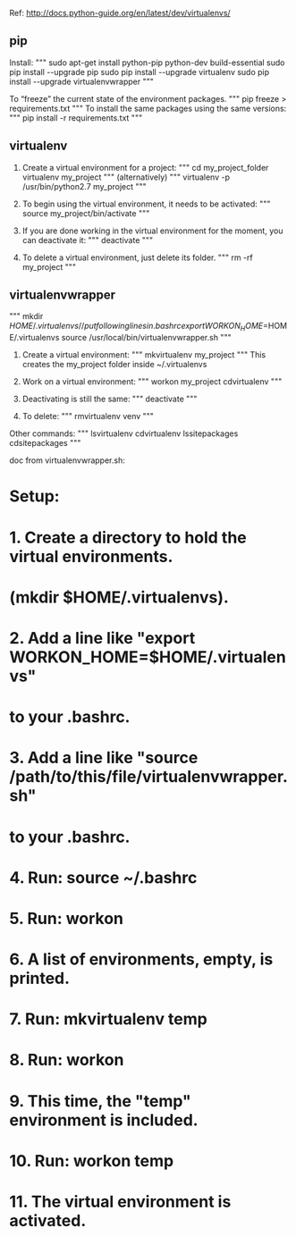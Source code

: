 Ref:
http://docs.python-guide.org/en/latest/dev/virtualenvs/

## pip
Install:
"""
sudo apt-get install python-pip python-dev build-essential
sudo pip install --upgrade pip
sudo pip install --upgrade virtualenv
sudo pip install --upgrade virtualenvwrapper
"""

To “freeze” the current state of the environment packages.
"""
pip freeze > requirements.txt
"""
To install the same packages using the same versions:
"""
pip install -r requirements.txt
"""


## virtualenv
1. Create a virtual environment for a project:
"""
cd my_project_folder
virtualenv my_project
"""
(alternatively)
"""
virtualenv -p /usr/bin/python2.7 my_project
"""

2. To begin using the virtual environment, it needs to be activated:
"""
source my_project/bin/activate
"""

3. If you are done working in the virtual environment for the moment, you can deactivate it:
"""
deactivate
"""

4. To delete a virtual environment, just delete its folder.
"""
rm -rf my_project
"""


## virtualenvwrapper
"""
mkdir $HOME/.virtualenvs
// put following lines in .bashrc
export WORKON_HOME=$HOME/.virtualenvs
source /usr/local/bin/virtualenvwrapper.sh
"""

1. Create a virtual environment:
"""
mkvirtualenv my_project
"""
This creates the my_project folder inside ~/.virtualenvs

2. Work on a virtual environment:
"""
workon my_project
cdvirtualenv
"""

3. Deactivating is still the same:
"""
deactivate
"""

4. To delete:
"""
rmvirtualenv venv
"""

Other commands:
"""
lsvirtualenv
cdvirtualenv
lssitepackages
cdsitepackages
"""

doc from virtualenvwrapper.sh:
# Setup:
#
#  1. Create a directory to hold the virtual environments.
#     (mkdir $HOME/.virtualenvs).
#  2. Add a line like "export WORKON_HOME=$HOME/.virtualenvs"
#     to your .bashrc.
#  3. Add a line like "source /path/to/this/file/virtualenvwrapper.sh"
#     to your .bashrc.
#  4. Run: source ~/.bashrc
#  5. Run: workon
#  6. A list of environments, empty, is printed.
#  7. Run: mkvirtualenv temp
#  8. Run: workon
#  9. This time, the "temp" environment is included.
# 10. Run: workon temp
# 11. The virtual environment is activated.
